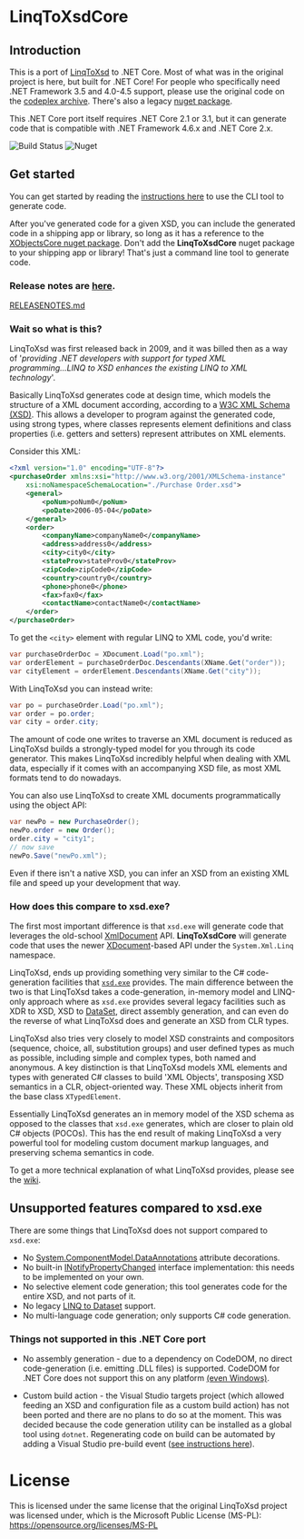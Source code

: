 # LinqToXsdCore
## Introduction
This is a port of [LinqToXsd](https://archive.codeplex.com/?p=linqtoxsd) to .NET Core. Most of what was in the original project is here, but built for .NET Core! For people who specifically need .NET Framework 3.5 and 4.0-4.5 support, please use the original code on the [codeplex archive](https://archive.codeplex.com/?p=linqtoxsd). There's also a legacy [nuget package](https://www.nuget.org/packages/LinqToXsd/).

This .NET Core port itself requires .NET Core 2.1 or 3.1, but it can generate code that is compatible with .NET Framework 4.6.x and .NET Core 2.x.

![Build Status](https://dev.azure.com/mamift1/LinqToXsdCore/_apis/build/status/LinqToXsdCore-.NET%20Desktop-CI) ![Nuget](https://buildstats.info/nuget/LinqToXsdCore)

## Get started

You can get started by reading the [instructions here](https://github.com/mamift/LinqToXsdCore/tree/master/LinqToXsd/README.md) to use the CLI tool to generate code. 

After you've generated code for a given XSD, you can include the generated code in a shipping app or library, so long as it has a reference to the [XObjectsCore nuget package](https://www.nuget.org/packages/XObjectsCore). Don't add the **LinqToXsdCore** nuget package to your shipping app or library! That's just a command line tool to generate code.

### Release notes are [here](https://github.com/mamift/LinqToXsdCore/tree/master/LinqToXsd/RELEASENOTES.md).

[RELEASENOTES.md](RELEASENOTES.md)

### Wait so what is this?
LinqToXsd was first released back in 2009, and it was billed then as a way of '*providing .NET developers with support for typed XML programming...LINQ to XSD enhances the existing LINQ to XML technology*'.

Basically LinqToXsd generates code at design time, which models the structure of a XML document according, according to a [W3C XML Schema (XSD)](https://www.w3.org/TR/xmlschema11-1/). This allows a developer to program against the generated code, using strong types, where classes represents element definitions and class properties (i.e. getters and setters) represent attributes on XML elements.

Consider this XML:
```XML
<?xml version="1.0" encoding="UTF-8"?>
<purchaseOrder xmlns:xsi="http://www.w3.org/2001/XMLSchema-instance" 
    xsi:noNamespaceSchemaLocation="./Purchase Order.xsd">
    <general>
        <poNum>poNum0</poNum>
        <poDate>2006-05-04</poDate>
    </general>
    <order>
        <companyName>companyName0</companyName>
        <address>address0</address>
        <city>city0</city>
        <stateProv>stateProv0</stateProv>
        <zipCode>zipCode0</zipCode>
        <country>country0</country>
        <phone>phone0</phone>
        <fax>fax0</fax>
        <contactName>contactName0</contactName>
    </order>
</purchaseOrder>
```
To get the `<city>` element with regular LINQ to XML code, you'd write:
```C#
var purchaseOrderDoc = XDocument.Load("po.xml");
var orderElement = purchaseOrderDoc.Descendants(XName.Get("order"));
var cityElement = orderElement.Descendants(XName.Get("city"));
```
With LinqToXsd you can instead write:
```C#
var po = purchaseOrder.Load("po.xml");
var order = po.order;
var city = order.city;
```

The amount of code one writes to traverse an XML document is reduced as LinqToXsd builds a strongly-typed model for you through its code generator. This makes LinqToXsd incredibly helpful when dealing with XML data, especially if it comes with an accompanying XSD file, as most XML formats tend to do nowadays.

You can also use LinqToXsd to create XML documents programmatically using the object API:

```C#
var newPo = new PurchaseOrder();
newPo.order = new Order();
order.city = "city1";
// now save
newPo.Save("newPo.xml");
```

Even if there isn't a native XSD, you can infer an XSD from an existing XML file and speed up your development that way.

### How does this compare to xsd.exe?

The first most important difference is that `xsd.exe` will generate code  that leverages the old-school [XmlDocument](https://learn.microsoft.com/en-us/dotnet/api/system.xml.xmldocument?view=netstandard-2.1) API. **LinqToXsdCore** will generate code that uses the newer [XDocument](https://learn.microsoft.com/en-us/dotnet/api/system.xml.linq.xdocument?view=netstandard-2.1)-based API under the `System.Xml.Linq` namespace.

LinqToXsd, ends up providing something very similar to the C# code-generation facilities that [`xsd.exe`](https://docs.microsoft.com/en-us/dotnet/standard/serialization/xml-schema-definition-tool-xsd-exe) provides. The main difference between the two is that LinqToXsd takes a code-generation, in-memory model and LINQ-only approach where as `xsd.exe` provides several legacy facilities such as XDR to XSD, XSD to [DataSet](https://docs.microsoft.com/en-us/dotnet/api/system.data.dataset), direct assembly generation, and can even do the reverse of what LinqToXsd does and generate an XSD from CLR types.

LinqToXsd also tries very closely to model XSD constraints and compositors (sequence, choice, all, substitution groups) and user defined types as much as possible, including simple and complex types, both named and anonymous. A key distinction is that LinqToXsd models XML elements and types with generated C# classes to build 'XML Objects', transposing XSD semantics in a CLR, object-oriented way. These XML objects inherit from the base class `XTypedElement`. 

Essentially LinqToXsd generates an in memory model of the XSD schema as opposed to the classes that `xsd.exe` generates, which are closer to plain old C# objects (POCOs). This has the end result of making LinqToXsd a very powerful tool for modeling custom document markup languages, and preserving schema semantics in code.

To get a more technical explanation of what LinqToXsd provides, please see the [wiki](https://github.com/mamift/LinqToXsdCore/wiki).

## Unsupported features compared to xsd.exe

There are some things that LinqToXsd does not support compared to `xsd.exe`:

* No [System.ComponentModel.DataAnnotations](https://learn.microsoft.com/en-us/dotnet/api/system.componentmodel.dataannotations?view=netstandard-2.0) attribute decorations.
* No built-in [INotifyPropertyChanged](https://learn.microsoft.com/en-us/dotnet/api/system.componentmodel.inotifypropertychanged?view=netstandard-2.1) interface implementation: this needs to be implemented on your own.
* No selective element code generation; this tool generates code for the entire XSD, and not parts of it.
* No legacy [LINQ to Dataset](https://learn.microsoft.com/en-us/dotnet/framework/data/adonet/linq-to-dataset) support.
* No multi-language code generation; only supports C# code generation.

### Things not supported in this .NET Core port

* No assembly generation - due to a dependency on CodeDOM, no direct code-generation (i.e. emitting .DLL files) is supported. CodeDOM for .NET Core does not support this on any platform [(even Windows)](https://github.com/dotnet/corefx/issues/12180).

* Custom build action - the Visual Studio targets project (which allowed feeding an XSD and configuration file as a custom build action) has not been ported and there are no plans to do so at the moment. This was decided because the code generation utility can be installed as a global tool using `dotnet`. Regenerating code on build can be automated by adding a Visual Studio pre-build event ([see instructions here](https://github.com/mamift/LinqToXsdCore/blob/master/LinqToXsd/README.md#regenerating-code)). 

# License
This is licensed under the same license that the original LinqToXsd project was licensed under, which is the Microsoft Public License (MS-PL): https://opensource.org/licenses/MS-PL